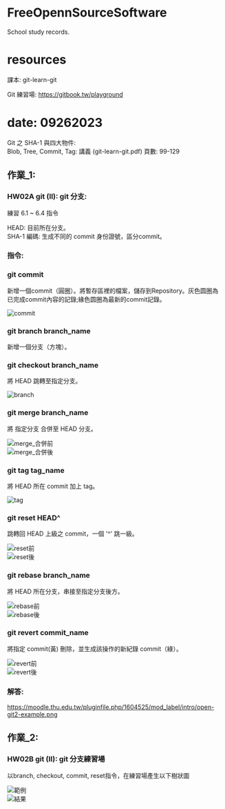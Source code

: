 # FreeOpennSourceSoftware
School study records.  

# resources
課本: git-learn-git  

Git 練習場: https://gitbook.tw/playground  


# date: 09262023
Git 之 SHA-1 與四大物件:  
Blob, Tree, Commit, Tag: 講義 (git-learn-git.pdf) 頁數: 99-129

## 作業_1:

### HW02A git (II): git 分支:  
練習 6.1 ~ 6.4 指令  

HEAD: 目前所在分支。  
SHA-1 編碼: 生成不同的 commit 身份證號，區分commit。  

### 指令:  

### git commit  

新增一個commit（圓圈）。將暫存區裡的檔案，儲存到Repository。灰色圆圈為已完成commit內容的記錄;緣色圆圈為最新的commit記錄。  

![commit](./picture/commit.png)  

### git branch branch_name  

新增一個分支（方塊）。  

### git checkout branch_name  

將 HEAD 跳轉至指定分支。  

![branch](./picture/branch.png)  

### git merge branch_name  

將 指定分支 合併至 HEAD 分支。  

![merge_合併前](./picture/merge_1.png)  
![merge_合併後](./picture/merge_2.png)  

### git tag tag_name  

將 HEAD 所在 commit 加上 tag。  

![tag](./picture/tag.png)  

### git reset HEAD^  

跳轉回 HEAD 上級之 commit，一個 '^' 跳一級。  

![reset前](./picture/reset_1.png)  
![reset後](./picture/reset_2.png)  

### git rebase branch_name  

將 HEAD 所在分支，串接至指定分支後方。  

![rebase前](./picture/rebase_1.png)  
![rebase後](./picture/rebase_2.png)  

### git revert commit_name  

將指定 commit(黃) 刪除，並生成該操作的新紀錄 commit（綠）。  

![revert前](./picture/revert_1.png)  
![revert後](./picture/revert_2.png)  

### 解答:  
https://moodle.thu.edu.tw/pluginfile.php/1604525/mod_label/intro/open-git2-example.png   

## 作業_2:

### HW02B git (II): git 分支練習場  

以branch, checkout, commit, reset指令，在練習場產生以下樹狀圖  

![範例](./picture/exampleTree.png)  
![結果](./picture/resultTree.png)  

